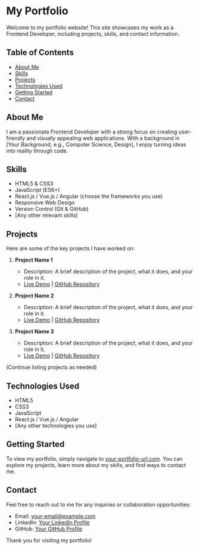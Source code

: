 # My Portfolio

Welcome to my portfolio website! This site showcases my work as a Frontend Developer, including projects, skills, and contact information.

## Table of Contents

- [About Me](#about-me)
- [Skills](#skills)
- [Projects](#projects)
- [Technologies Used](#technologies-used)
- [Getting Started](#getting-started)
- [Contact](#contact)

## About Me

I am a passionate Frontend Developer with a strong focus on creating user-friendly and visually appealing web applications. With a background in [Your Background, e.g., Computer Science, Design], I enjoy turning ideas into reality through code.

## Skills

- HTML5 & CSS3
- JavaScript (ES6+)
- React.js / Vue.js / Angular (choose the frameworks you use)
- Responsive Web Design
- Version Control (Git & GitHub)
- [Any other relevant skills]

## Projects

Here are some of the key projects I have worked on:

1. **Project Name 1**
   - Description: A brief description of the project, what it does, and your role in it.
   - [Live Demo](link-to-live-demo) | [GitHub Repository](link-to-github-repo)

2. **Project Name 2**
   - Description: A brief description of the project, what it does, and your role in it.
   - [Live Demo](link-to-live-demo) | [GitHub Repository](link-to-github-repo)

3. **Project Name 3**
   - Description: A brief description of the project, what it does, and your role in it.
   - [Live Demo](link-to-live-demo) | [GitHub Repository](link-to-github-repo)

(Continue listing projects as needed)

## Technologies Used

- HTML5
- CSS3
- JavaScript
- React.js / Vue.js / Angular
- [Any other technologies you use]

## Getting Started

To view my portfolio, simply navigate to [your-portfolio-url.com](your-portfolio-url.com). You can explore my projects, learn more about my skills, and find ways to contact me.

## Contact

Feel free to reach out to me for any inquiries or collaboration opportunities:

- Email: [your-email@example.com](mailto:your-email@example.com)
- LinkedIn: [Your LinkedIn Profile](link-to-your-linkedin)
- GitHub: [Your GitHub Profile](link-to-your-github)

Thank you for visiting my portfolio!
